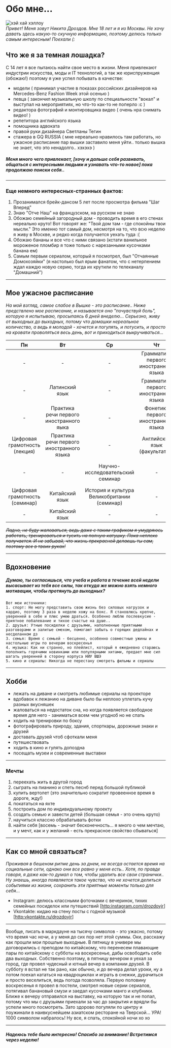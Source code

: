 # Обо мне... 
![хэй хай хэллоу](https://pp.userapi.com/c841424/v841424185/5c774/J0mND1G_0F8.jpg)  
*Привет! Меня зовут Никита Дроздов. Мне 18 лет и я из Москвы. Не хочу давать здесь какую-то скучную информацию, поэтому делюсь только самым интересным! Поехали (:*
## Что же я за темная лошадка? 
С 14 лет я все пытаюсь найти свое место в жизни. Меня привлекают индустрии искусства, моды и IT технологий, а так же юриспруженция (обожаю!) поэтому я уже успел побывать в качестве:
* модели ( принимал участие в показах российских дизайнеров на Mercedes-Benz Fashion Week этой осенью )
* певца ( закончил музыкальную школу по специальности "вокал" и выступал на мероприятиях, но что-то как-то не поперло :с )
* редактора фотографий и монтировщика видео ( очень нра снимать видео! )
* репетитора английского языка 
* помощника адвоката 
* правой руки дизайнера Светланы Тегин
* стажера в GQ RUSSIA ( мне нереально нравилось там работать, но ужасное расписание пар вышки заставило меня уйти.. только вышка не знает, что это ненадолго.. хэхэхэ )
##### *Меня много чего привлекает, [хочу и дальше себя развивать, общаться с интересными людьми и узнавать что-то новое] пока продолжаю поиски себя..* #####
***
### Еще немного интересных-странных фактов:
1. Прозанимался брейк-дансом 5 лет после просмотра фильма "Шаг Вперед"
2. Знаю "Отче Наш" на французском, на русском не знаю
3. Обожаю семейный загородный дом - проводить время в его стенах нереально круто! Вот говорят же: "Твой дом там - где спокойны твои мысли." Это именно тот самый дом, несмотря на то, что всю неделю я живу в Москве, и редко когда получается уехать туда :(
4. Обожаю бананы и все что с ними связано (кстати ванильное мороженое пломбир я тоже только с нарезанными кусочками банана ем)
5. Самым первым сериалом, который я посмотрел, был "Отчаянные Домохозяйки" (я настолько был ярым фанатом, что с нетерпением ждал каждю новую серию, тогда их крутили по телеканалу "Домашний")
***
## Мое ужасное расписание 
*На мой взгляд, самое слабое в Вышке - это расписание.. Ниже предствлено мое расписание, и называется оно "почувствуй боль", которую я испытываю, просыпаясь 6 дней внеделю... Серьезно, живу от выходных до выходных, потому что домашки нереальное количество, а ведь я молодой - хочется и погулять, и потусить, и просто на кровати проволяться весь день, вот и приходиться выкручиваться...*   

Пн|Вт|Ср|Чт|Пт|Сб
:---:|:---:|:---:|:---:|:---:|:---:
-|-|-|Грамматика первого иностранного языка|-|-
-|Латинский язык|-|Грамматика первого иностранного языка|-|-
-|Практика речи первого иностранного яыка|-|Фонетика первого иностранного языка|-
Цифровая грамотность (лекция)|Практика речи первого иностранного языка|-|Английский язык (факультатив)|-
-|-|Научно-исследовательский семинар|-|История и культура Великобритании (лекция)|Китайский язык
Цифровая грамотность (семинар)|Китайский язык|История и культура Великобритании (семинар)|-|-|Китайский язык
-|Китайский язык|-|-|-|-|-

*~~Ладно, не буду жаловаться, ведь даже с таким графиком я умудряюсь работать, тренироваться и тусить на полную катушку. Пока неплохо получается. И не забывай, что жизнь прекрасной делаешь ты сам, поэтому все в твоих руках!~~*
***
## Вдохновение 
##### Думаю, ты согласишься, что учеба и работа в течение всей недели высасывает из тебя все силы, так откуда же можно взять немного мотивации, чтобы протянуть до выходных? #####
    Вот мои источники:
    1. спорт: Не могу представить свою жизнь без силовых нагрузок и кардио, поэтому 3 раза в неделю хожу на бокс. Я становлюсь крепче, уверенней в себе и плюс умею драться. Особенно люблю послевкусие - приятное побалевание и тихое счастье на душе..
    2. друзья: Утные посиделки с друзьями, наполненные приятными разговорами и залитые смехом, помогают забыть о горящих дедлайнах и несделанном дз
    3. семья: Время с семьей - бесценно, особенно совместные ужины и настольные игры по вечерам воскресенья 
    4. музыка: Как ни странно, но плейлист, который я ежедневно стараюсь пополнить горячими новинками или популярными хитами, предает мне сил шагать уверенней в сторону корпуса НИУ ВШЭ
    5. кино и сериалы: Никогда не перестану смотреть фильмы и сериалы
***
## Хобби 
- лежать на диване и смотреть любимые сериалы на проекторе 
- вдобавок к лежанию на диване было бы неплохо уплетать кучу разных вкусняшек 
- жаловаться на недостаток сна, но когда появляется свободное время для него - заниматься всем чем угодноб но не спать
- ходить на тренировки по боксу 
- фотографировать природу, здания, спорткары, дорожные знаки и друзей 
- доставать друзей чтоб сфоткали меня 
- путешествовать 
- ходить в кино и гулять допоздна 
- посещать музеи и современные выставки 
***
### Мечты
1) переехать жить в другой город
2) сыграть на пианино и спеть песнб перед большой публикой 
3) купить вертолет (это значительно сократит провеенное время в дороге, жду!)
4) покататься на яхте 
5) построить дом по индивидуальному проекту 
6) создать семью и завести детей (большая семья - это очень круто)
7) научиться классно обрабатывать фотки
8) найти себя 
[восемь - значит бесконечность... я много о чем мечтаю, и у мечт, как и у желаний - есть прекрасное свойство сбываться]
***
## Как со мной связаться? 
*Проживая в бешеном ритме день за днем, не всегда остается время на социальные сети, однако они все равно у меня есть..*  *Хотя, по правде говоря, я даже как-то думал о том, чтобы удалить все свои странички.. Ну знаешь, иногда появляется такое чувство, что не хочется делиться событиями из жизни, сохранить эти приятные моменты только для себя...*
+ Instagram: делюсь классными фоточками с вечеринок, тихих семейных посиделок или путешествий [<http:instagram.com/drozdovjr>]
+ Vkontakte: кидаю на стену посты с годной музыкой [<http:vkontakte.ru/drozdovjr>]

***
Вообще, писать в маркдауне на тысячу символов - это ужасно, потому что время час ночи, а у меня до сих пор нет этой суммы. Оки, расскажу как прошли мои прошлые выходные. В пятницу в универе мы договорились с преподом по китайскому, что перенесем плавающие пары по китайскому с субботы на воскресенье, дабы освободить себе два выходных. Собственно поэтому, в пятницу вечером я уехал за город, где провел чудесный и ютный вечер в компании друзей. В субботу я встал не так рано, как обычно, и до вечера делал уроки, ну а потом поехал кататься на квадроциклах и играть в снежки, дурачиться и просто веселиться, ведь погода позволяла. Первую половину воскресенья я провел в постели, смотрел новые серии сериалов, потягивал банановый смузи и заедал кусочками манго и клубники. Ближе к вечеру отправился на выставку, на которую так и не попал, потому что мы с друзьями приехали за час до закрытия и врядли бы успели много посмотреть. Зато здорово погуляли по центру и поужинали в наивкуснейшем азиатском ресторане на Тверской... УРА! 1000 символом набралось! Ну все, я спать, спокойной ночи    хо хо 
***
#### *Надеюсь тебе было интересно! Спасибо за внимание! Встретимся через неделю!*
